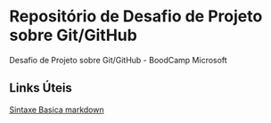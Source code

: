 # Repositório de Desafio de Projeto sobre Git/GitHub
Desafio de Projeto sobre Git/GitHub - BoodCamp Microsoft


## Links Úteis
[Sintaxe Basica markdown](https://www.markdownguide.org/basic-syntax/)
